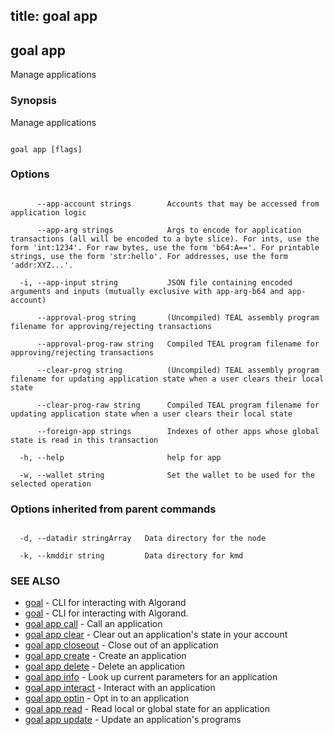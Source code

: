 title: goal app
---
## goal app



Manage applications



### Synopsis



Manage applications



```

goal app [flags]

```



### Options



```

      --app-account strings        Accounts that may be accessed from application logic

      --app-arg strings            Args to encode for application transactions (all will be encoded to a byte slice). For ints, use the form 'int:1234'. For raw bytes, use the form 'b64:A=='. For printable strings, use the form 'str:hello'. For addresses, use the form 'addr:XYZ...'.

  -i, --app-input string           JSON file containing encoded arguments and inputs (mutually exclusive with app-arg-b64 and app-account)

      --approval-prog string       (Uncompiled) TEAL assembly program filename for approving/rejecting transactions

      --approval-prog-raw string   Compiled TEAL program filename for approving/rejecting transactions

      --clear-prog string          (Uncompiled) TEAL assembly program filename for updating application state when a user clears their local state

      --clear-prog-raw string      Compiled TEAL program filename for updating application state when a user clears their local state

      --foreign-app strings        Indexes of other apps whose global state is read in this transaction

  -h, --help                       help for app

  -w, --wallet string              Set the wallet to be used for the selected operation

```



### Options inherited from parent commands



```

  -d, --datadir stringArray   Data directory for the node

  -k, --kmddir string         Data directory for kmd

```



### SEE ALSO



* [goal](../../../goal/goal/)	 - CLI for interacting with Algorand
* [goal](../../../goal/goal/)	 - CLI for interacting with Algorand.
* [goal app call](../call/)	 - Call an application
* [goal app clear](../clear/)	 - Clear out an application's state in your account
* [goal app closeout](../closeout/)	 - Close out of an application
* [goal app create](../create/)	 - Create an application
* [goal app delete](../delete/)	 - Delete an application
* [goal app info](../info/)	 - Look up current parameters for an application
* [goal app interact](../interact/interact/)	 - Interact with an application
* [goal app optin](../optin/)	 - Opt in to an application
* [goal app read](../read/)	 - Read local or global state for an application
* [goal app update](../update/)	 - Update an application's programs



